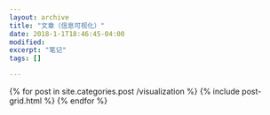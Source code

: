 ```yaml
---
layout: archive
title: "文章（信息可视化）"
date: 2018-1-1T18:46:45-04:00
modified:
excerpt: "笔记"
tags: []

---
```



<div class="tiles">
{% for post in site.categories.post /visualization %}
  {% include post-grid.html %}
{% endfor %}
</div><!-- /.tiles 把所有categories 有 post /visualization 的列出来-->
